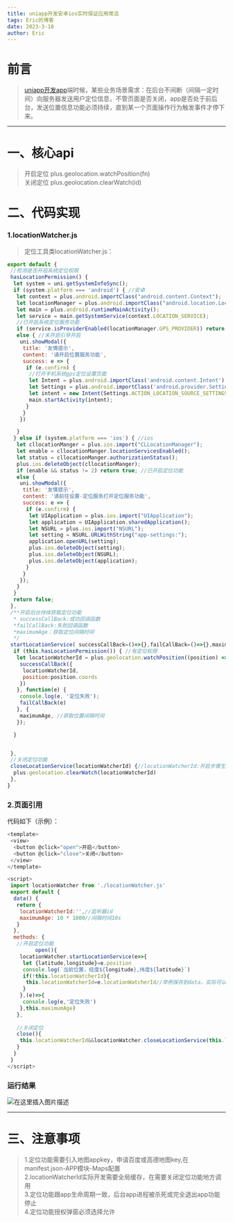 ```yaml
---
title: uniapp开发安卓ios实时保证应用常活
tags: Eric的博客
date: 2023-3-10
author: Eric
---
```



# 前言
>
> [uniapp开发app](https://so.csdn.net/so/search?q=uniapp%E5%BC%80%E5%8F%91app&spm=1001.2101.3001.7020)端时候，某些业务场景需求：在后台不间断（间隔一定时间）向服务器发送用户定位信息，不管页面是否关闭，app是否处于前后台，发送位置信息功能必须持续，直到某一个页面操作行为触发事件才停下来。

* * *

# 一、核心api
>
> 开启定位 plus.geolocation.watchPosition(fn)  
> 关闭定位 plus.geolocation.clearWatch(id)

# 二、代码实现

### 1.locationWatcher.js

> 定位工具类locationWatcher.js：

```js
export default {
 //检测是否开启系统定位权限
 hasLocationPermission() {
  let system = uni.getSystemInfoSync();
  if (system.platform === 'android') { //安卓
   let context = plus.android.importClass("android.content.Context");
   let locationManager = plus.android.importClass("android.location.LocationManager");
   let main = plus.android.runtimeMainActivity();
   let service = main.getSystemService(context.LOCATION_SERVICE);
   //已开启系统定位服务功能
   if (service.isProviderEnabled(locationManager.GPS_PROVIDER)) return true;
   else { //未开启引导开启
    uni.showModal({
     title: '友情提示',
     content: '请开启位置服务功能',
     success: e => {
      if (e.confirm) {
       //打开手机系统gps定位设置页面
       let Intent = plus.android.importClass('android.content.Intent');
       let Settings = plus.android.importClass('android.provider.Settings');
       let intent = new Intent(Settings.ACTION_LOCATION_SOURCE_SETTINGS);
       main.startActivity(intent);
      }
     }
    })

   }
  } else if (system.platform === 'ios') { //ios
   let cllocationManger = plus.ios.import("CLLocationManager");
   let enable = cllocationManger.locationServicesEnabled();
   let status = cllocationManger.authorizationStatus();
   plus.ios.deleteObject(cllocationManger);
   if (enable && status != 2) return true; //已开启定位功能
   else {
    uni.showModal({
     title: '友情提示',
     content: '请前往设置-定位服务打开定位服务功能',
     success: e => {
      if (e.confirm) {
       let UIApplication = plus.ios.import("UIApplication");
       let application = UIApplication.sharedApplication();
       let NSURL = plus.ios.import("NSURL");
       let setting = NSURL.URLWithString("app-settings:");
       application.openURL(setting);
       plus.ios.deleteObject(setting);
       plus.ios.deleteObject(NSURL);
       plus.ios.deleteObject(application);
      }
     }
    });
   }
  }
  return false;
 },
 /**开启后台持续获取定位功能
  * successCallBack:成功回调函数
  *failCallBack:失败回调函数 
  *maximumAge：获取定位间隔时间
  */
 startLocationService( successCallBack=()=>{},failCallBack=()=>{},maximumAge=60*1000) {
  if (this.hasLocationPermission()) { //有定位权限
   let locationWatcherId = plus.geolocation.watchPosition((position) => {
    successCallBack({
     locationWatcherId,
     position:position.coords
    })
   }, function(e) {
    console.log(e, '定位失败');
    failCallBack(e)
   }, {
    maximumAge, //获取位置间隔时间
   });

  }


 },
 //关闭定位功能
 closeLocationService(locationWatcherId) {//locationWatcherId:开启步骤生成的监听器id
  plus.geolocation.clearWatch(locationWatcherId)
 },
}

```

### 2.页面引用

代码如下（示例）：

```js
<template>
 <view>
  <button @click="open">开启</button>
  <button @click="close">关闭</button>
 </view>
</template>

<script>
 import locationWatcher from './locationWatcher.js'
 export default {
  data() {
   return {
    locationWatcherId:'',//监听器id
    maximumAge: 10 * 1000//间隔时间10s
   }
  },
  methods: {
   //开启定位功能
         open(){
    locationWatcher.startLocationService(e=>{
     let {latitude,longitude}=e.position
     console.log(`当前位置，经度${longitude},纬度${latitude}`)
     if(!this.locationWatcherId){
      this.locationWatcherId=e.locationWatcherId//举例保存到data，实际可以缓存到全局
     }
    },(e)=>{
     console.log(e,'定位失败')
    },this.maximumAge)
   },
   
   //关闭定位
   close(){
    this.locationWatcherId&&locationWatcher.closeLocationService(this.locationWatcherId)
   }
  }
 }
</script>
```

### 运行结果

![在这里插入图片描述](https://p3-juejin.byteimg.com/tos-cn-i-k3u1fbpfcp/57bd5762162c452b89ef816e8c3742e7~tplv-k3u1fbpfcp-zoom-1.image)

* * *

# 三、注意事项

> 1.定位功能需要引入地图appkey，申请百度或高德地图key,在manifest.json-APP模块-Maps配置  
> 2.locationWatcherId实际开发需要全局缓存，在需要关闭定位功能地方调用  
> 3.定位功能跟app生命周期一致，后台app进程被杀死或完全退出app功能停止  
> 4.定位功能授权弹窗必须选择允许
